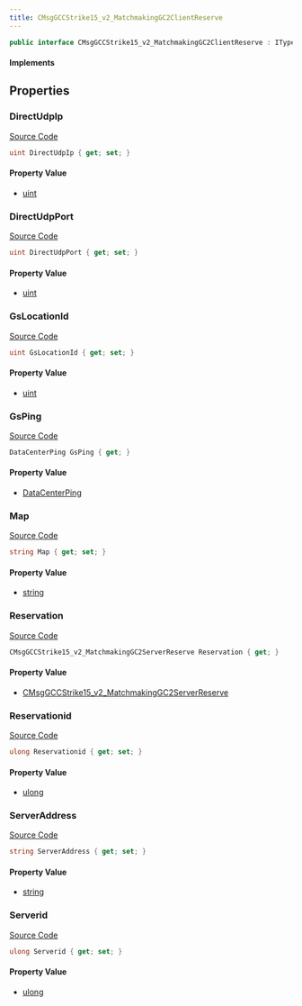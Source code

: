 ```yaml
---
title: CMsgGCCStrike15_v2_MatchmakingGC2ClientReserve
---
```


```csharp
public interface CMsgGCCStrike15_v2_MatchmakingGC2ClientReserve : ITypedProtobuf<CMsgGCCStrike15_v2_MatchmakingGC2ClientReserve>, INativeHandle
```

#### Implements

## Properties

### DirectUdpIp

[Source Code](https://github.com/swiftly-solution/swiftlys2/blob/main/managed/src/SwiftlyS2.Generated/Protobufs/Interfaces/CMsgGCCStrike15_v2_MatchmakingGC2ClientReserve.cs#L16)

```csharp
uint DirectUdpIp { get; set; }
```

#### Property Value

- [uint](https://learn.microsoft.com/dotnet/api/system.uint32)

### DirectUdpPort

[Source Code](https://github.com/swiftly-solution/swiftlys2/blob/main/managed/src/SwiftlyS2.Generated/Protobufs/Interfaces/CMsgGCCStrike15_v2_MatchmakingGC2ClientReserve.cs#L19)

```csharp
uint DirectUdpPort { get; set; }
```

#### Property Value

- [uint](https://learn.microsoft.com/dotnet/api/system.uint32)

### GsLocationId

[Source Code](https://github.com/swiftly-solution/swiftlys2/blob/main/managed/src/SwiftlyS2.Generated/Protobufs/Interfaces/CMsgGCCStrike15_v2_MatchmakingGC2ClientReserve.cs#L37)

```csharp
uint GsLocationId { get; set; }
```

#### Property Value

- [uint](https://learn.microsoft.com/dotnet/api/system.uint32)

### GsPing

[Source Code](https://github.com/swiftly-solution/swiftlys2/blob/main/managed/src/SwiftlyS2.Generated/Protobufs/Interfaces/CMsgGCCStrike15_v2_MatchmakingGC2ClientReserve.cs#L34)

```csharp
DataCenterPing GsPing { get; }
```

#### Property Value

- [DataCenterPing](/docs/api/shared/protobufdefinitions/datacenterping)

### Map

[Source Code](https://github.com/swiftly-solution/swiftlys2/blob/main/managed/src/SwiftlyS2.Generated/Protobufs/Interfaces/CMsgGCCStrike15_v2_MatchmakingGC2ClientReserve.cs#L28)

```csharp
string Map { get; set; }
```

#### Property Value

- [string](https://learn.microsoft.com/dotnet/api/system.string)

### Reservation

[Source Code](https://github.com/swiftly-solution/swiftlys2/blob/main/managed/src/SwiftlyS2.Generated/Protobufs/Interfaces/CMsgGCCStrike15_v2_MatchmakingGC2ClientReserve.cs#L25)

```csharp
CMsgGCCStrike15_v2_MatchmakingGC2ServerReserve Reservation { get; }
```

#### Property Value

- [CMsgGCCStrike15_v2_MatchmakingGC2ServerReserve](/docs/api/shared/protobufdefinitions/cmsggccstrike15_v2_matchmakinggc2serverreserve)

### Reservationid

[Source Code](https://github.com/swiftly-solution/swiftlys2/blob/main/managed/src/SwiftlyS2.Generated/Protobufs/Interfaces/CMsgGCCStrike15_v2_MatchmakingGC2ClientReserve.cs#L22)

```csharp
ulong Reservationid { get; set; }
```

#### Property Value

- [ulong](https://learn.microsoft.com/dotnet/api/system.uint64)

### ServerAddress

[Source Code](https://github.com/swiftly-solution/swiftlys2/blob/main/managed/src/SwiftlyS2.Generated/Protobufs/Interfaces/CMsgGCCStrike15_v2_MatchmakingGC2ClientReserve.cs#L31)

```csharp
string ServerAddress { get; set; }
```

#### Property Value

- [string](https://learn.microsoft.com/dotnet/api/system.string)

### Serverid

[Source Code](https://github.com/swiftly-solution/swiftlys2/blob/main/managed/src/SwiftlyS2.Generated/Protobufs/Interfaces/CMsgGCCStrike15_v2_MatchmakingGC2ClientReserve.cs#L13)

```csharp
ulong Serverid { get; set; }
```

#### Property Value

- [ulong](https://learn.microsoft.com/dotnet/api/system.uint64)

